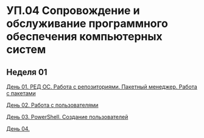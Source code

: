 # УП.04 Сопровождение и обслуживание программного обеспечения компьютерных систем

## Неделя 01
[День 01. РЕД ОС. Работа с репозиториями. Пакетный менеджер. Работа с пакетами](week01/day01/day01.md)

[День 02. Работа с пользователями](week01/day02/day02.md)

[День 03. PowerShell. Создание пользователей](week01/day03/day03.md)

[День 04. ](week01/day04/day04.md)
